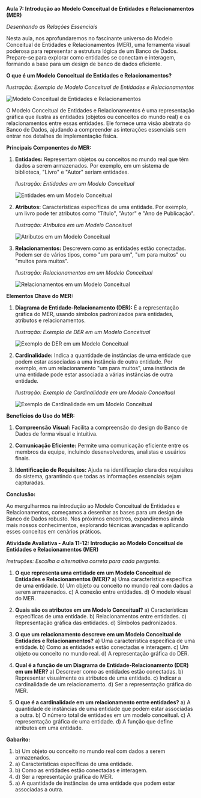 **Aula 7: Introdução ao Modelo Conceitual de Entidades e Relacionamentos (MER)**

*Desenhando as Relações Essenciais*

Nesta aula, nos aprofundaremos no fascinante universo do Modelo Conceitual de Entidades e Relacionamentos (MER), uma ferramenta visual poderosa para representar a estrutura lógica de um Banco de Dados. Prepare-se para explorar como entidades se conectam e interagem, formando a base para um design de banco de dados eficiente.

**O que é um Modelo Conceitual de Entidades e Relacionamentos?**

*Ilustração: Exemplo de Modelo Conceitual de Entidades e Relacionamentos*

![Modelo Conceitual de Entidades e Relacionamentos](link_para_uma_imagem1)

O Modelo Conceitual de Entidades e Relacionamentos é uma representação gráfica que ilustra as entidades (objetos ou conceitos do mundo real) e os relacionamentos entre essas entidades. Ele fornece uma visão abstrata do Banco de Dados, ajudando a compreender as interações essenciais sem entrar nos detalhes de implementação física.

**Principais Componentes do MER:**

1. **Entidades:** Representam objetos ou conceitos no mundo real que têm dados a serem armazenados. Por exemplo, em um sistema de biblioteca, "Livro" e "Autor" seriam entidades.

   *Ilustração: Entidades em um Modelo Conceitual*

   ![Entidades em um Modelo Conceitual](link_para_uma_imagem2)

2. **Atributos:** Características específicas de uma entidade. Por exemplo, um livro pode ter atributos como "Título", "Autor" e "Ano de Publicação".

   *Ilustração: Atributos em um Modelo Conceitual*

   ![Atributos em um Modelo Conceitual](link_para_uma_imagem3)

3. **Relacionamentos:** Descrevem como as entidades estão conectadas. Podem ser de vários tipos, como "um para um", "um para muitos" ou "muitos para muitos".

   *Ilustração: Relacionamentos em um Modelo Conceitual*

   ![Relacionamentos em um Modelo Conceitual](link_para_uma_imagem4)

**Elementos Chave do MER:**

1. **Diagrama de Entidade-Relacionamento (DER):** É a representação gráfica do MER, usando símbolos padronizados para entidades, atributos e relacionamentos.

   *Ilustração: Exemplo de DER em um Modelo Conceitual*

   ![Exemplo de DER em um Modelo Conceitual](link_para_uma_imagem5)

2. **Cardinalidade:** Indica a quantidade de instâncias de uma entidade que podem estar associadas a uma instância de outra entidade. Por exemplo, em um relacionamento "um para muitos", uma instância de uma entidade pode estar associada a várias instâncias de outra entidade.

   *Ilustração: Exemplo de Cardinalidade em um Modelo Conceitual*

   ![Exemplo de Cardinalidade em um Modelo Conceitual](link_para_uma_imagem6)

**Benefícios do Uso do MER:**

1. **Compreensão Visual:** Facilita a compreensão do design do Banco de Dados de forma visual e intuitiva.

2. **Comunicação Eficiente:** Permite uma comunicação eficiente entre os membros da equipe, incluindo desenvolvedores, analistas e usuários finais.

3. **Identificação de Requisitos:** Ajuda na identificação clara dos requisitos do sistema, garantindo que todas as informações essenciais sejam capturadas.

**Conclusão:**

Ao mergulharmos na introdução ao Modelo Conceitual de Entidades e Relacionamentos, começamos a desenhar as bases para um design de Banco de Dados robusto. Nos próximos encontros, expandiremos ainda mais nossos conhecimentos, explorando técnicas avançadas e aplicando esses conceitos em cenários práticos.

**Atividade Avaliativa - Aula 11-12: Introdução ao Modelo Conceitual de Entidades e Relacionamentos (MER)**

*Instruções: Escolha a alternativa correta para cada pergunta.*

1. **O que representa uma entidade em um Modelo Conceitual de Entidades e Relacionamentos (MER)?**
   a) Uma característica específica de uma entidade.
   b) Um objeto ou conceito no mundo real com dados a serem armazenados.
   c) A conexão entre entidades.
   d) O modelo visual do MER.

2. **Quais são os atributos em um Modelo Conceitual?**
   a) Características específicas de uma entidade.
   b) Relacionamentos entre entidades.
   c) Representação gráfica das entidades.
   d) Símbolos padronizados.

3. **O que um relacionamento descreve em um Modelo Conceitual de Entidades e Relacionamentos?**
   a) Uma característica específica de uma entidade.
   b) Como as entidades estão conectadas e interagem.
   c) Um objeto ou conceito no mundo real.
   d) A representação gráfica do DER.

4. **Qual é a função de um Diagrama de Entidade-Relacionamento (DER) em um MER?**
   a) Descrever como as entidades estão conectadas.
   b) Representar visualmente os atributos de uma entidade.
   c) Indicar a cardinalidade de um relacionamento.
   d) Ser a representação gráfica do MER.

5. **O que é a cardinalidade em um relacionamento entre entidades?**
   a) A quantidade de instâncias de uma entidade que podem estar associadas a outra.
   b) O número total de entidades em um modelo conceitual.
   c) A representação gráfica de uma entidade.
   d) A função que define atributos em uma entidade.

**Gabarito:**
1. b) Um objeto ou conceito no mundo real com dados a serem armazenados.
2. a) Características específicas de uma entidade.
3. b) Como as entidades estão conectadas e interagem.
4. d) Ser a representação gráfica do MER.
5. a) A quantidade de instâncias de uma entidade que podem estar associadas a outra.
